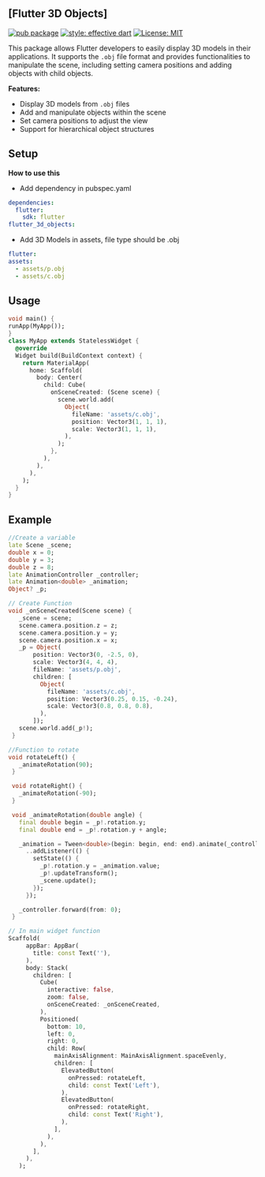 ## **[Flutter 3D Objects]**

[![pub package](https://img.shields.io/badge/pub-v1.0.1+1-blue)](https://pub.dev/packages/paginate_firestore_plus)
[![style: effective dart](https://img.shields.io/badge/style-effective_dart-40c4ff.svg)](https://github.com/tenhobi/effective_dart)
[![License: MIT](https://img.shields.io/badge/license-MIT-purple.svg)](https://opensource.org/licenses/MIT)

This package allows Flutter developers to easily display 3D models in their applications. It supports the `.obj` file format and provides functionalities to manipulate the scene, including setting camera positions and adding objects with child objects.

**Features:**

- Display 3D models from `.obj` files
- Add and manipulate objects within the scene
- Set camera positions to adjust the view
- Support for hierarchical object structures

## Setup

**How to use this**

- Add dependency in pubspec.yaml

```yaml
dependencies:
  flutter:
    sdk: flutter
flutter_3d_objects:
```

- Add 3D Models in assets, file type should be .obj

```yaml
flutter:
assets:
  - assets/p.obj
  - assets/c.obj
```

## Usage

```dart
void main() {
runApp(MyApp());
}
class MyApp extends StatelessWidget {
  @override
  Widget build(BuildContext context) {
    return MaterialApp(
      home: Scaffold(
        body: Center(
          child: Cube(
            onSceneCreated: (Scene scene) {
              scene.world.add(
                Object(
                  fileName: 'assets/c.obj',
                  position: Vector3(1, 1, 1),
                  scale: Vector3(1, 1, 1),
                ),
              );
            },
          ),
        ),
      ),
    );
  }
}
```

## Example

```dart
//Create a variable
late Scene _scene;
double x = 0;
double y = 3;
double z = 8;
late AnimationController _controller;
late Animation<double> _animation;
Object? _p;

// Create Function
void _onSceneCreated(Scene scene) {
   _scene = scene;
   scene.camera.position.z = z;
   scene.camera.position.y = y;
   scene.camera.position.x = x;
   _p = Object(
       position: Vector3(0, -2.5, 0),
       scale: Vector3(4, 4, 4),
       fileName: 'assets/p.obj',
       children: [
         Object(
           fileName: 'assets/c.obj',
           position: Vector3(0.25, 0.15, -0.24),
           scale: Vector3(0.8, 0.8, 0.8),
         ),
       ]);
   scene.world.add(_p!);
 }

//Function to rotate
void rotateLeft() {
   _animateRotation(90);
 }

 void rotateRight() {
   _animateRotation(-90);
 }

 void _animateRotation(double angle) {
   final double begin = _p!.rotation.y;
   final double end = _p!.rotation.y + angle;

   _animation = Tween<double>(begin: begin, end: end).animate(_controller)
     ..addListener(() {
       setState(() {
         _p!.rotation.y = _animation.value;
         _p!.updateTransform();
         _scene.update();
       });
     });

   _controller.forward(from: 0);
 }

// In main widget function
Scaffold(
     appBar: AppBar(
       title: const Text(''),
     ),
     body: Stack(
       children: [
         Cube(
           interactive: false,
           zoom: false,
           onSceneCreated: _onSceneCreated,
         ),
         Positioned(
           bottom: 10,
           left: 0,
           right: 0,
           child: Row(
             mainAxisAlignment: MainAxisAlignment.spaceEvenly,
             children: [
               ElevatedButton(
                 onPressed: rotateLeft,
                 child: const Text('Left'),
               ),
               ElevatedButton(
                 onPressed: rotateRight,
                 child: const Text('Right'),
               ),
             ],
           ),
         ),
       ],
     ),
   );
```
